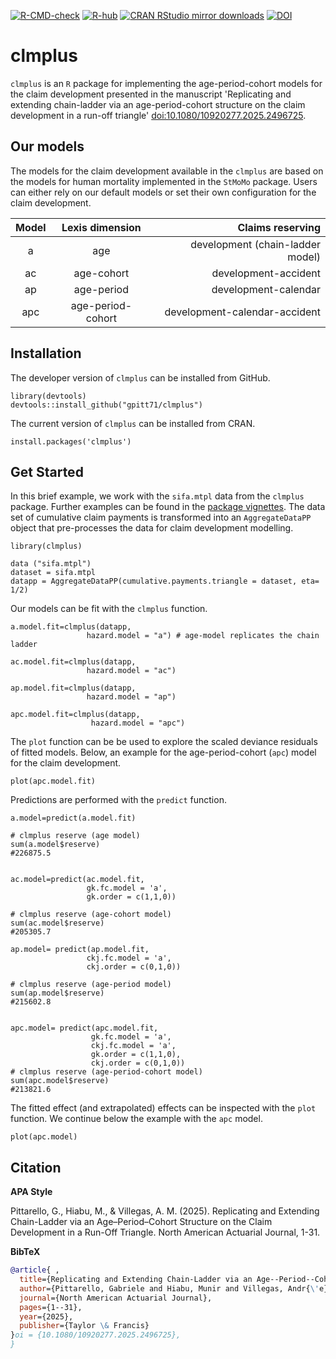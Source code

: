 [![R-CMD-check](https://github.com/gpitt71/clmplus/actions/workflows/r-checkrelease.yml/badge.svg)](https://github.com/gpitt71/clmplus/actions/workflows/r-checkrelease.yml)
[![R-hub](https://github.com/gpitt71/clmplus/actions/workflows/rhub.yaml/badge.svg)](https://github.com/gpitt71/clmplus/actions/workflows/rhub.yaml)
[![CRAN RStudio mirror downloads](https://cranlogs.r-pkg.org/badges/grand-total/clmplus?color=blue)](https://r-pkg.org/pkg/clmplus)
[![DOI](https://zenodo.org/badge/DOI/10.5281/zenodo.10987181.svg)](https://doi.org/10.5281/zenodo.10987181)


# clmplus

`clmplus` is an `R` package for implementing the age-period-cohort models for the claim development presented in the manuscript 'Replicating and extending chain-ladder via an age-period-cohort structure on the claim development in a run-off triangle' <doi:10.1080/10920277.2025.2496725>. 

## Our models

The models for the claim development available in the `clmplus` are based on the models for human mortality implemented in the `StMoMo` package. Users can either rely on our default models or set their own configuration for the claim development.


|      Model      | Lexis dimension                 |Claims reserving                  |
| :-------------: |:-------------------------------:|---------------------------------:|
| a               | age                             |development (chain-ladder model)  |
| ac              | age-cohort                      |development-accident              |
| ap              | age-period                      |development-calendar              |
| apc             | age-period-cohort               |development-calendar-accident     |

## Installation 

The developer version of `clmplus` can be installed from GitHub.

```
library(devtools)
devtools::install_github("gpitt71/clmplus")

```
The current version of `clmplus` can be installed from CRAN.

```
install.packages('clmplus')

```

## Get Started

In this brief example, we work with the `sifa.mtpl` data from the `clmplus` package. Further examples can be found in the [package vignettes](https://github.com/gpitt71/clmplus/tree/main/vignettes). The data set of cumulative claim payments is transformed into an `AggregateDataPP` object that pre-processes the data for claim development modelling.

```
library(clmplus)

data ("sifa.mtpl")
dataset = sifa.mtpl
datapp = AggregateDataPP(cumulative.payments.triangle = dataset, eta= 1/2)
```

Our models can be fit with the `clmplus` function.

```
a.model.fit=clmplus(datapp,
                 hazard.model = "a") # age-model replicates the chain ladder
                 
ac.model.fit=clmplus(datapp,
                 hazard.model = "ac")

ap.model.fit=clmplus(datapp,
                 hazard.model = "ap")

apc.model.fit=clmplus(datapp,
                  hazard.model = "apc")

```

The `plot` function can be be used to explore the scaled deviance residuals of fitted models. Below, an example for the age-period-cohort (`apc`) model for the claim development. 

```
plot(apc.model.fit)
```

Predictions are performed with the `predict` function.

```
a.model=predict(a.model.fit)
                 
# clmplus reserve (age model)
sum(a.model$reserve)
#226875.5


ac.model=predict(ac.model.fit,
                 gk.fc.model = 'a',
                 gk.order = c(1,1,0))
                 
# clmplus reserve (age-cohort model)
sum(ac.model$reserve)
#205305.7

ap.model= predict(ap.model.fit,
                 ckj.fc.model = 'a',
                 ckj.order = c(0,1,0))

# clmplus reserve (age-period model)
sum(ap.model$reserve)
#215602.8
          
                 
apc.model= predict(apc.model.fit,
                  gk.fc.model = 'a',
                  ckj.fc.model = 'a',
                  gk.order = c(1,1,0),
                  ckj.order = c(0,1,0))
# clmplus reserve (age-period-cohort model)
sum(apc.model$reserve)
#213821.6
```

The fitted effect (and extrapolated) effects can be inspected with the `plot` function. We continue below the example with the `apc` model.

```
plot(apc.model)
```

## Citation

**APA Style**  

Pittarello, G., Hiabu, M., & Villegas, A. M. (2025). Replicating and Extending Chain-Ladder via an Age–Period–Cohort Structure on the Claim Development in a Run-Off Triangle. North American Actuarial Journal, 1-31.

**BibTeX**  
```bibtex
@article{ ,
  title={Replicating and Extending Chain-Ladder via an Age--Period--Cohort Structure on the Claim Development in a Run-Off Triangle},
  author={Pittarello, Gabriele and Hiabu, Munir and Villegas, Andr{\'e}s M},
  journal={North American Actuarial Journal},
  pages={1--31},
  year={2025},
  publisher={Taylor \& Francis}
}oi = {10.1080/10920277.2025.2496725},
}
```









